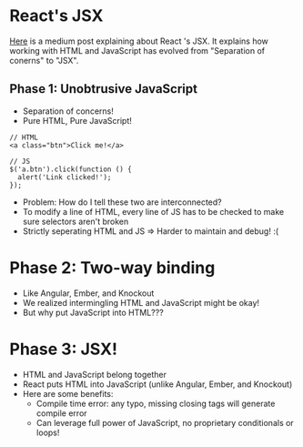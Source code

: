 # React's JSX
[Here](https://medium.com/@housecor/react-s-jsx-the-other-side-of-the-coin-2ace7ab62b98#.8baghte6j) is a medium post explaining about React
's JSX. It explains how working with HTML and JavaScript has evolved from "Separation of conerns" to "JSX".

## Phase 1: Unobtrusive JavaScript
* Separation of concerns!
* Pure HTML, Pure JavaScript!
```
// HTML
<a class="btn">Click me!</a>

// JS
$('a.btn').click(function () {
  alert('Link clicked!');
});
```
* Problem: How do I tell these two are interconnected?
* To modify a line of HTML, every line of JS has to be checked to make sure selectors aren't broken
* Strictly seperating HTML and JS => Harder to maintain and debug! :(

# Phase 2: Two-way binding
* Like Angular, Ember, and Knockout
* We realized intermingling HTML and JavaScript might be okay!
* But why put JavaScript into HTML???

# Phase 3: JSX!
* HTML and JavaScript belong together
* React puts HTML into JavaScript (unlike Angular, Ember, and Knockout)
* Here are some benefits:
  * Compile time error: any typo, missing closing tags will generate compile error
  * Can leverage full power of JavaScript, no proprietary conditionals or loops!
